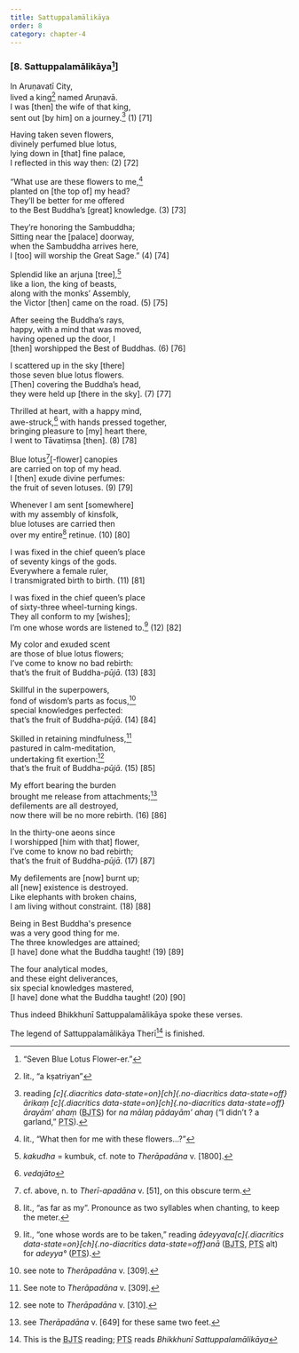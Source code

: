 ```yaml
---
title: Sattuppalamālikāya
order: 8
category: chapter-4
---
```


### \[8. Sattuppalamālikāya[^1]\]

In Aruṇavatī City,  
lived a king[^2] named Aruṇavā.  
I was \[then\] the wife of that king,  
sent out \[by him\] on a journey.[^3] (1) \[71\]

Having taken seven flowers,  
divinely perfumed blue lotus,  
lying down in \[that\] fine palace,  
I reflected in this way then: (2) \[72\]

“What use are these flowers to me,[^4]  
planted on \[the top of\] my head?  
They’ll be better for me offered  
to the Best Buddha’s \[great\] knowledge. (3) \[73\]

They’re honoring the Sambuddha;  
Sitting near the \[palace\] doorway,  
when the Sambuddha arrives here,  
I \[too\] will worship the Great Sage.” (4) \[74\]

Splendid like an arjuna \[tree\],[^5]  
like a lion, the king of beasts,  
along with the monks’ Assembly,  
the Victor \[then\] came on the road. (5) \[75\]

After seeing the Buddha’s rays,  
happy, with a mind that was moved,  
having opened up the door, I  
\[then\] worshipped the Best of Buddhas. (6) \[76\]

I scattered up in the sky \[there\]  
those seven blue lotus flowers.  
\[Then\] covering the Buddha’s head,  
they were held up \[there in the sky\]. (7) \[77\]

Thrilled at heart, with a happy mind,  
awe-struck,[^6] with hands pressed together,  
bringing pleasure to \[my\] heart there,  
I went to Tāvatiṃsa \[then\]. (8) \[78\]

Blue lotus[^7]\[-flower\] canopies  
are carried on top of my head.  
I \[then\] exude divine perfumes:  
the fruit of seven lotuses. (9) \[79\]

Whenever I am sent \[somewhere\]  
with my assembly of kinsfolk,  
blue lotuses are carried then  
over my entire[^8] retinue. (10) \[80\]

I was fixed in the chief queen’s place  
of seventy kings of the gods.  
Everywhere a female ruler,  
I transmigrated birth to birth. (11) \[81\]

I was fixed in the chief queen’s place  
of sixty-three wheel-turning kings.  
They all conform to my \[wishes\];  
I’m one whose words are listened to.[^9] (12) \[82\]

My color and exuded scent  
are those of blue lotus flowers;  
I’ve come to know no bad rebirth:  
that’s the fruit of Buddha-*pūjā*. (13) \[83\]

Skillful in the superpowers,  
fond of wisdom’s parts as focus,[^10]  
special knowledges perfected:  
that’s the fruit of Buddha-*pūjā*. (14) \[84\]

Skilled in retaining mindfulness,[^11]  
pastured in calm-meditation,  
undertaking fit exertion:[^12]  
that’s the fruit of Buddha-*pūjā*. (15) \[85\]

My effort bearing the burden  
brought me release from attachments;[^13]  
defilements are all destroyed,  
now there will be no more rebirth. (16) \[86\]

In the thirty-one aeons since  
I worshipped \[him with that\] flower,  
I’ve come to know no bad rebirth;  
that’s the fruit of Buddha-*pūjā*. (17) \[87\]

My defilements are \[now\] burnt up;  
all \[new\] existence is destroyed.  
Like elephants with broken chains,  
I am living without constraint. (18) \[88\]

Being in Best Buddha's presence  
was a very good thing for me.  
The three knowledges are attained;  
\[I have\] done what the Buddha taught! (19) \[89\]

The four analytical modes,  
and these eight deliverances,  
six special knowledges mastered,  
\[I have\] done what the Buddha taught! (20) \[90\]

Thus indeed Bhikkhunī Sattuppalamālikāya spoke these verses.

The legend of Sattuppalamālikāya Therī[^14] is finished.

[^1]: “Seven Blue Lotus Flower-er.”

[^2]: lit., “a kṣatriyan”

[^3]: reading *[c]{.diacritics data-state=on}[ch]{.no-diacritics data-state=off}ārikaṃ [c]{.diacritics data-state=on}[ch]{.no-diacritics data-state=off}ārayām’ ahaṃ* (<abbr title="Buddha Jayanthi Tripitaka Series">BJTS</abbr>) for *na mālaŋ pādayām’ ahaŋ* (“I didn’t ? a garland,” <abbr title="Pali Text Society">PTS</abbr>).

[^4]: lit., “What then for me with these flowers…?”

[^5]: *kakudha* = kumbuk, cf. note to *Therāpadāna* v. \[1800\].

[^6]: *vedajāto*

[^7]: cf. above, n. to *Therī-apadāna* v. \[51\], on this obscure term.

[^8]: lit., “as far as my”. Pronounce as two syllables when chanting, to keep the meter.

[^9]: lit., “one whose words are to be taken,” reading *ādeyyava[c]{.diacritics data-state=on}[ch]{.no-diacritics data-state=off}anā* (<abbr title="Buddha Jayanthi Tripitaka Series">BJTS</abbr>, <abbr title="Pali Text Society">PTS</abbr> alt) for *adeyya°* (<abbr title="Pali Text Society">PTS</abbr>).

[^10]: see note to *Therāpadāna* v. \[309\].

[^11]: See note to *Therāpadāna* v. \[309\].

[^12]: see note to *Therāpadāna* v. \[310\].

[^13]: see *Therāpadāna* v. \[649\] for these same two feet.

[^14]: This is the <abbr title="Buddha Jayanthi Tripitaka Series">BJTS</abbr> reading; <abbr title="Pali Text Society">PTS</abbr> reads *Bhikkhunī Sattuppalamālikāya*
